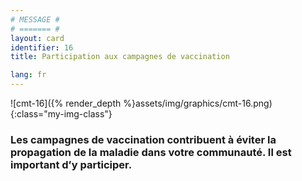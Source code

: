 ```yaml
---
# MESSAGE #
# ======= #
layout: card
identifier: 16
title: Participation aux campagnes de vaccination

lang: fr
---
```


![cmt-16]({% render_depth %}assets/img/graphics/cmt-16.png){:class="my-img-class"}

### Les campagnes de vaccination contribuent à éviter la propagation de la maladie dans votre communauté. Il est important d’y participer.

